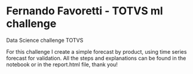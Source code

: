 # Fernando Favoretti - TOTVS ml challenge
Data Science challenge TOTVS

For  this challenge I create a simple forecast by product, using time series forecast for validation. All the steps and explanations can be found in the notebook or in the report.html file, thank you!
